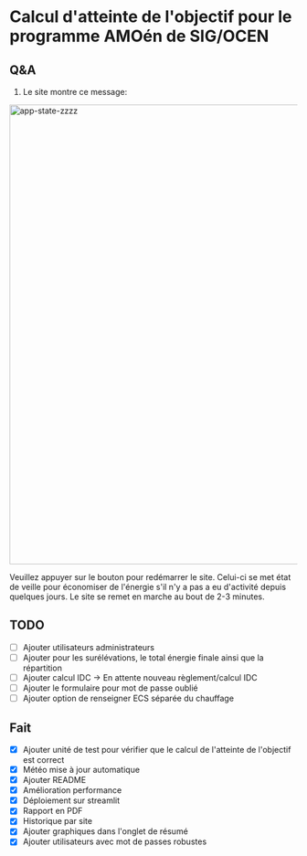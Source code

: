 # Calcul d'atteinte de l'objectif pour le programme AMOén de SIG/OCEN

## Q&A

  1) Le site montre ce message:

  <img width="805" alt="app-state-zzzz" src="https://github.com/denisiglesiasgarcia/amoen_calcul_objectif_dashboard/assets/71026758/5f276733-7539-4e34-a0b1-f8ecc200961c">
  
  Veuillez appuyer sur le bouton pour redémarrer le site. Celui-ci se met état de veille pour économiser de l'énergie s'il n'y a pas a eu d'activité depuis quelques jours. Le site se remet en marche au bout de 2-3 minutes.

## TODO

- [ ] Ajouter utilisateurs administrateurs
- [ ] Ajouter pour les surélévations, le total énergie finale ainsi que la répartition
- [ ] Ajouter calcul IDC → En attente nouveau règlement/calcul IDC
- [ ] Ajouter le formulaire pour mot de passe oublié
- [ ] Ajouter option de renseigner ECS séparée du chauffage

## Fait

- [x] Ajouter unité de test pour vérifier que le calcul de l'atteinte de l'objectif est correct
- [x] Météo mise à jour automatique
- [x] Ajouter README
- [x] Amélioration performance
- [x] Déploiement sur streamlit
- [x] Rapport en PDF
- [x] Historique par site
- [x] Ajouter graphiques dans l'onglet de résumé
- [x] Ajouter utilisateurs avec mot de passes robustes
